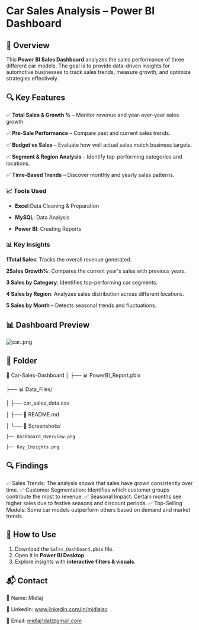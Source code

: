 #  Car Sales Analysis – Power BI Dashboard
## 📌 Overview
This **Power BI Sales Dashboard** analyzes the sales performance of three different car models. The goal is to provide data-driven insights for automotive businesses to track sales trends, measure growth, and optimize strategies effectively.
## 🔍 Key Features
✅ **Total Sales & Growth %** – Monitor revenue and year-over-year sales growth.  

✅ **Pre-Sale Performance** – Compare past and current sales trends.  

✅ **Budget vs Sales** – Evaluate how well actual sales match business targets.  

✅ **Segment & Region Analysis** – Identify top-performing categories and locations. 

✅ **Time-Based Trends** – Discover monthly and yearly sales patterns.  

### 📈 **Tools Used**  

- **Excel**:Data Cleaning & Preparation

- **MySQL**: Data Analysis
   
- **Power BI**: Creating Reports


### 📊 **Key Insights**
**1Total Sales**: Tracks the overall revenue generated. 

**2Sales Growth%**: Compares the current year's sales with previous years.

**3 Sales by Category**: Identifies top-performing car segments.

**4 Sales by Region**: Analyzes sales distribution across different locations.

**5 Sales by Month** – Detects seasonal trends and fluctuations.


## 📊 Dashboard Preview

![car..png]("https://github.com/Midlaj615/-Interactive-Power-BI-Sales-Dashboard-Car-Sales-Analysis/blob/main/car..png")  


## 📂 Folder 

📁 Car-Sales-Dashboard
│
├── 📊 PowerBI_Report.pbix

├── 📊 Data_Files/

│   ├── car_sales_data.csv

│
├── 📄 README.md

│
└── 📸 Screenshots/

    ├── Dashboard_Overview.png
    
    ├── Key_Insights.png
 
## 🔍 Findings
✅ Sales Trends: The analysis shows that sales have grown consistently over time.
✅ Customer Segmentation: Identifies which customer groups contribute the most to revenue.
✅ Seasonal Impact: Certain months see higher sales due to festive seasons and discount periods.
✅ Top-Selling Models: Some car models outperform others based on demand and market trends.


## 🚀 How to Use
1. Download the `Sales_Dashboard.pbix` file.  
2. Open it in **Power BI Desktop**. 
4. Explore insights with **interactive filters & visuals**.


## 📬 **Contact**
👤 Name: Midlaj

🔗 LinkedIn: www.linkedin.com/in/midlajac

📧 Email: midlaj1dat@gmail.com



